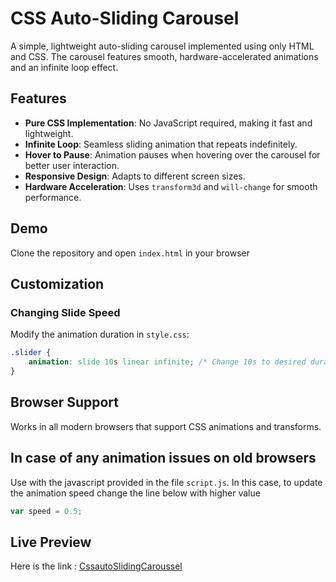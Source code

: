# CSS Auto-Sliding Carousel

A simple, lightweight auto-sliding carousel implemented using only HTML and CSS. The carousel features smooth, hardware-accelerated animations and an infinite loop effect.

## Features

- **Pure CSS Implementation**: No JavaScript required, making it fast and lightweight.
- **Infinite Loop**: Seamless sliding animation that repeats indefinitely.
- **Hover to Pause**: Animation pauses when hovering over the carousel for better user interaction.
- **Responsive Design**: Adapts to different screen sizes.
- **Hardware Acceleration**: Uses `transform3d` and `will-change` for smooth performance.

## Demo

Clone the repository and open `index.html` in your browser

## Customization

### Changing Slide Speed

Modify the animation duration in `style.css`:

```css
.slider {
    animation: slide 10s linear infinite; /* Change 10s to desired duration */
}
```

## Browser Support

Works in all modern browsers that support CSS animations and transforms.

## In case of any animation issues on old browsers

Use with the javascript provided in the file `script.js`.
In this case, to update the animation speed change the line below with higher value

```js
var speed = 0.5;
```

## Live Preview

Here is the link : [CssautoSlidingCaroussel](https://willem-aw.github.io/CssautoSlidingCaroussel/) 